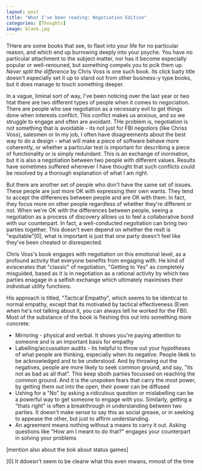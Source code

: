 ```yaml
---
layout: post
title: "What I've been reading: Negotiation Edition"
categories: [Thoughts]
image: blank.jpg
---
```


THere are some books that see, to flaot into your life for no particular reason, and which end up burrowing deeply into your psyche. You have no particular attachment to the subject matter, nor has it become especially popular or well-renouned, but something compels you to pcik them up. *Never split the difference* by Chris Voss is one such book. Its click baity title doesn't especially set it up to stand out from other business-y type books, but it does manage to touch something deeper.
<!--more-->
In a vague, liminal sort of way, I've been noticing over the last year or two htat there are two different types of people when it comes to negociation. There are people who see negotiation as a necessary evil to get things done when interests conflict. This conflict makes us anxious, and so we struggle to engage and often are avoidant. THe problem is, negotiation is not something that is avoidable - its not just for FBI negotiors (like Chriss Voss), salesmen or In my job, I often have disagreements about the best way to do a design - what will make a piece of software behave more coherently, or whether a particular test is important for describing a piece of functionality or is simply redundant. This is an exchange of inormation, but it is also a negotiation between two people with different values. Results have sometimes suffered whenever I have thought that such conflicts could be resolved by a thorough explanation of what I am right.

But there are another set of people who don't have the same set of issues. These people are just more OK with expressing their own wants. They tend to accept the differences between people and are OK with them. In fact, they focus more on other people regardless of whether they're different or not. When we're OK with the differences between people, seeing a negotiation as a process of discovery allows us to feel a collaborative bond with our counterpart. In fact, a well-conducted negotiation can bring two parties together. This doesn't even depend on whether the reslt is "equitable"[0], what is important is just that one party doesn't feel like they've been cheated or disrespected.

Chris Voss's book engages with negotiation on this emotional level, as a profound activity that everyone benefits from engaging with. He kind of eviscerates that "classic" of negotiation, "Getting to Yes" as completely misguided, based as it is in negotiation as a rational activity by which two parties enagage in a selfish exchange which ultimately maximises their individual utility functions.

His approach is titled, "Tactical Empathy", which seems to be identical to normal empathy, except that its motivated by tactical effectiveness (Even when he's not talking about it, you can always tell he worked for the FBI). Most of the substance of the book is fleshing this out into something more concrete:
 - Mirroring - physical and verbal. It shows you're paying attention to someone and is an important basis for empathy
 - Labelling/accussation audits - its helpful to throw out your hypotheses of what people are thinking, especially when its negative. People likek to be acknowledged and to be understood. And by throwing out the negatives, people are more likely to seek common ground, and say, "its not as bad as all that". This keep sboth parties focussed on reaching the common ground. And it is the unspoken fears that carry the most power, by getting them out into the open, their power can be diffused 
 -  Ushing for a "No" by asking a ridiculous question or mislabelling can be a powerful way to get someone to engage with you. Similarly, getting a "thats right" is often a breakthrough in understanding between two parties. It doesn't make sense to say this as social grease, or in seeking to appease the other, but just to affirm understanding.
 - An agreement means nothing without a means to carry it out. Asking questions like "How am I meant to do that?" engages your counterpart in solving your problems

 [mention also about the bok about status games]

[0] It ddoesn't seem to be clearw what this even mwans, mmost of the time

	
